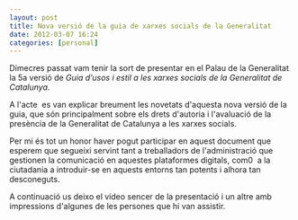 ```yaml
---
layout: post
title: Nova versió de la guia de xarxes socials de la Generalitat
date: 2012-03-07 16:24
categories: [personal]
---
```

Dimecres passat vam tenir la sort de presentar en el Palau de la Generalitat la 5a versió de *Guia d’usos i estil a les xarxes socials de la Generalitat de Catalunya*.

A l'acte  es van explicar breument les novetats d'aquesta nova versió de la guia, que són principalment sobre els drets d'autoria i l'avaluació de la presència de la Generalitat de Catalunya a les xarxes socials.

Per mi és tot un honor haver pogut participar en aquest document que esperem que segueixi servint tant a treballadors de l'administració que gestionen la comunicació en aquestes plataformes digitals, com0  a la ciutadania a introduir-se en aquests entorns tan potents i alhora tan desconeguts.

A continuació us deixo el vídeo sencer de la presentació i un altre amb impressions d'algunes de les persones que hi van assistir.

